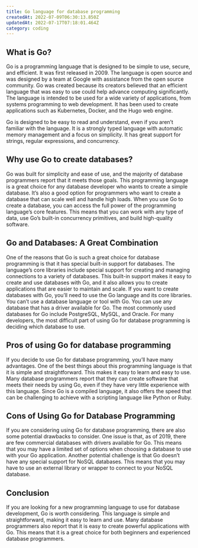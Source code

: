 ```yaml
---
title: Go language for database programming
createdAt: 2022-07-09T06:30:13.850Z
updatedAt: 2022-07-17T07:18:01.464Z
category: coding
---
```


## What is Go?

Go is a programming language that is designed to be simple to use, secure, and efficient. It was first released in 2009. The language is open source and was designed by a team at Google with assistance from the open source community. Go was created because its creators believed that an efficient language that was easy to use could help advance computing significantly. The language is intended to be used for a wide variety of applications, from systems programming to web development. It has been used to create applications such as Kubernetes, Docker, and the Hugo web engine.

Go is designed to be easy to read and understand, even if you aren’t familiar with the language. It is a strongly typed language with automatic memory management and a focus on simplicity. It has great support for strings, regular expressions, and concurrency.

## Why use Go to create databases?

Go was built for simplicity and ease of use, and the majority of database programmers report that it meets those goals. This programming language is a great choice for any database developer who wants to create a simple database. It’s also a good option for programmers who want to create a database that can scale well and handle high loads. When you use Go to create a database, you can access the full power of the programming language’s core features. This means that you can work with any type of data, use Go’s built-in concurrency primitives, and build high-quality software.

## Go and Databases: A Great Combination

One of the reasons that Go is such a great choice for database programming is that it has special built-in support for databases. The language’s core libraries include special support for creating and managing connections to a variety of databases. This built-in support makes it easy to create and use databases with Go, and it also allows you to create applications that are easier to maintain and scale. If you want to create databases with Go, you’ll need to use the Go language and its core libraries. You can’t use a database language or tool with Go. You can use any database that has a driver available for Go. The most commonly used databases for Go include PostgreSQL, MySQL, and Oracle. For many developers, the most difficult part of using Go for database programming is deciding which database to use.

## Pros of using Go for database programming

If you decide to use Go for database programming, you’ll have many advantages. One of the best things about this programming language is that it is simple and straightforward. This makes it easy to learn and easy to use. Many database programmers report that they can create software that meets their needs by using Go, even if they have very little experience with this language. Since Go is a compiled language, it also offers the speed that can be challenging to achieve with a scripting language like Python or Ruby.

## Cons of Using Go for Database Programming

If you are considering using Go for database programming, there are also some potential drawbacks to consider. One issue is that, as of 2019, there are few commercial databases with drivers available for Go. This means that you may have a limited set of options when choosing a database to use with your Go application. Another potential challenge is that Go doesn’t have any special support for NoSQL databases. This means that you may have to use an external library or wrapper to connect to your NoSQL database.

## Conclusion

If you are looking for a new programming language to use for database development, Go is worth considering. This language is simple and straightforward, making it easy to learn and use. Many database programmers also report that it is easy to create powerful applications with Go. This means that it is a great choice for both beginners and experienced database programmers.

